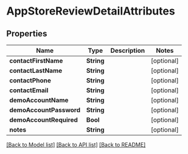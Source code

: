 # AppStoreReviewDetailAttributes

## Properties
Name | Type | Description | Notes
------------ | ------------- | ------------- | -------------
**contactFirstName** | **String** |  | [optional] 
**contactLastName** | **String** |  | [optional] 
**contactPhone** | **String** |  | [optional] 
**contactEmail** | **String** |  | [optional] 
**demoAccountName** | **String** |  | [optional] 
**demoAccountPassword** | **String** |  | [optional] 
**demoAccountRequired** | **Bool** |  | [optional] 
**notes** | **String** |  | [optional] 

[[Back to Model list]](../README.md#documentation-for-models) [[Back to API list]](../README.md#documentation-for-api-endpoints) [[Back to README]](../README.md)


